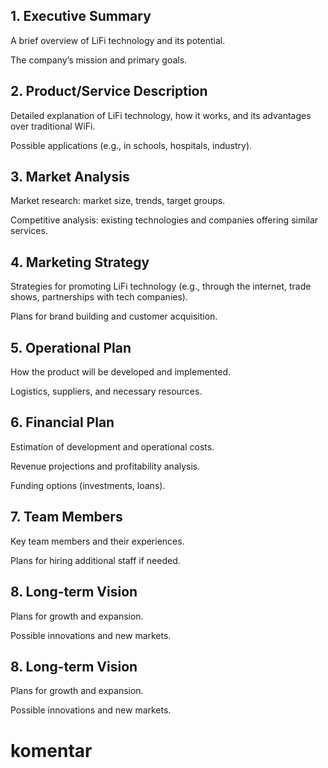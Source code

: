 ## 1. Executive Summary

A brief overview of LiFi technology and its potential.

The company’s mission and primary goals.

## 2. Product/Service Description

Detailed explanation of LiFi technology, how it works, and its advantages over traditional WiFi.

Possible applications (e.g., in schools, hospitals, industry).

## 3. Market Analysis

Market research: market size, trends, target groups.

Competitive analysis: existing technologies and companies offering similar services.

## 4. Marketing Strategy

Strategies for promoting LiFi technology (e.g., through the internet, trade shows, partnerships with tech companies).

Plans for brand building and customer acquisition.

## 5. Operational Plan

How the product will be developed and implemented.

Logistics, suppliers, and necessary resources.

## 6. Financial Plan

Estimation of development and operational costs.

Revenue projections and profitability analysis.

Funding options (investments, loans).

## 7. Team Members

Key team members and their experiences.

Plans for hiring additional staff if needed.

## 8. Long-term Vision

Plans for growth and expansion.

Possible innovations and new markets.
## 8. Long-term Vision

Plans for growth and expansion.

Possible innovations and new markets.

# komentar
